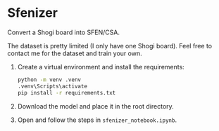 # Sfenizer

Convert a Shogi board into SFEN/CSA.

The dataset is pretty limited (I only have one Shogi board). Feel free to contact me for the dataset and train your own.

1. Create a virtual environment and install the requirements:

   ```bash
   python -m venv .venv
   .venv\Scripts\activate
   pip install -r requirements.txt
   ```

2. Download the model and place it in the root directory.

3. Open and follow the steps in `sfenizer_notebook.ipynb`.